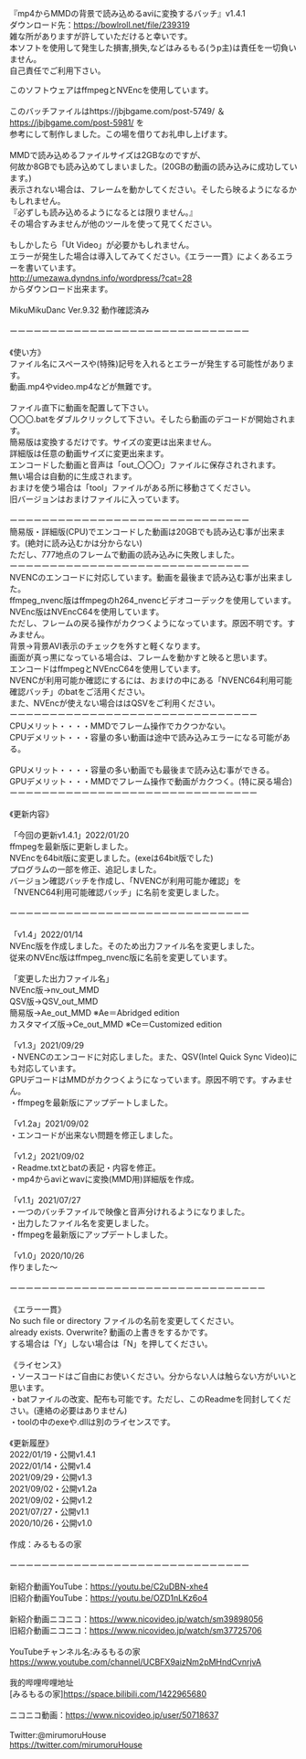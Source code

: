 『mp4からMMDの背景で読み込めるaviに変換するバッチ』v1.4.1 <br>
ダウンロード先：https://bowlroll.net/file/239319<br>
雑な所がありますが許していただけると幸いです。<br>
本ソフトを使用して発生した損害,損失,などはみるもる(うp主)は責任を一切負いません。<br>
自己責任でご利用下さい。<br>

このソフトウェアはffmpegとNVEncを使用しています。<br><br>
このバッチファイルはhttps://jbjbgame.com/post-5749/ ＆ https://jbjbgame.com/post-5981/ を<br>
参考にして制作しました。この場を借りてお礼申し上げます。<br>
<br>
MMDで読み込めるファイルサイズは2GBなのですが、<br>
何故か8GBでも読み込めてしまいました。(20GBの動画の読み込みに成功しています。)<br>
表示されない場合は、フレームを動かしてください。そしたら映るようになるかもしれません。<br>
『必ずしも読み込めるようになるとは限りません。』<br>
その場合すみませんが他のツールを使って見てください。<br>
<br>
もしかしたら「Ut Video」が必要かもしれません。<br>
エラーが発生した場合は導入してみてください。《エラー一貫》によくあるエラーを書いています。<br>
http://umezawa.dyndns.info/wordpress/?cat=28<br>
からダウンロード出来ます。<br>
<br>
MikuMikuDanc Ver.9.32 動作確認済み<br>
<br>
ーーーーーーーーーーーーーーーーーーーーーーーーーーーーーー<br>
<br>
《使い方》<br>
ファイル名にスペースや(特殊)記号を入れるとエラーが発生する可能性があります。<br>
動画.mp4やvideo.mp4などが無難です。<br>
<br>
ファイル直下に動画を配置して下さい。<br>
〇〇〇.batをダブルクリックして下さい。そしたら動画のデコードが開始されます。<br>
簡易版は変換するだけです。サイズの変更は出来ません。<br>
詳細版は任意の動画サイズに変更出来ます。<br>
エンコードした動画と音声は「out_〇〇〇」ファイルに保存されされます。<br>
無い場合は自動的に生成されます。<br>
おまけを使う場合は「tool」ファイルがある所に移動さてください。<br>
旧バージョンはおまけファイルに入っています。<br>
<br>
ーーーーーーーーーーーーーーーーーーーーーーーーーーーーーー<br>
簡易版・詳細版(CPU)でエンコードした動画は20GBでも読み込む事が出来ます。(絶対に読み込むかは分からない)<br>
ただし、777地点のフレームで動画の読み込みに失敗しました。<br>
ーーーーーーーーーーーーーーーーーーーーーーーーーーーーーー<br>
NVENCのエンコードに対応しています。動画を最後まで読み込む事が出来ました。<br>
ffmpeg_nvenc版はffmpegのh264_nvencビデオコーデックを使用しています。<br>
NVEnc版はNVEncC64を使用しています。<br>
ただし、フレームの戻る操作がカクつくようになっています。原因不明です。すみません。<br>
背景→背景AVI表示のチェックを外すと軽くなります。<br>
画面が真っ黒になっている場合は、フレームを動かすと映ると思います。<br>
エンコードはffmpegとNVEncC64を使用しています。<br>
NVENCが利用可能か確認にするには、おまけの中にある「NVENC64利用可能確認バッチ」のbatをご活用ください。<br>
また、NVEncが使えない場合ははQSVをご利用ください。<br>
ーーーーーーーーーーーーーーーーーーーーーーーーーーーーーーー<br>
CPUメリット・・・・MMDでフレーム操作でカクつかない。<br>
CPUデメリット・・・容量の多い動画は途中で読み込みエラーになる可能がある。 <br>
<br>
GPUメリット・・・・容量の多い動画でも最後まで読み込む事ができる。<br>
GPUデメリット・・・MMDでフレーム操作で動画がカクつく。(特に戻る場合)<br>
ーーーーーーーーーーーーーーーーーーーーーーーーーーーーーーー<br>
<br>
《更新内容》<br>
<br>
「今回の更新v1.4.1」2022/01/20<br>
ffmpegを最新版に更新しました。<br>
NVEncを64bit版に変更しました。(exeは64bit版でした)<br>
プログラムの一部を修正、追記しました。<br>
バージョン確認バッチを作成し、「NVENCが利用可能か確認」を<br>
「NVENC64利用可能確認バッチ」に名前を変更しました。<br>
<br>
ーーーーーーーーーーーーーーーーーーーーーーーーーーーーーー<br>
<br>
「v1.4」2022/01/14<br>
NVEnc版を作成しました。そのため出力ファイル名を変更しました。<br>
従来のNVEnc版はffmpeg_nvenc版に名前を変更しています。<br>
<br>
「変更した出力ファイル名」<br>
NVEnc版->nv_out_MMD<br>
QSV版->QSV_out_MMD<br>
簡易版->Ae_out_MMD ※Ae＝Abridged edition<br>
カスタマイズ版->Ce_out_MMD ※Ce＝Customized edition<br>
<br>
「v1.3」2021/09/29<br>
・NVENCのエンコードに対応しました。また、QSV(Intel Quick Sync Video)にも対応しています。<br>
GPUデコードはMMDがカクつくようになっています。原因不明です。すみません。<br>
・ffmpegを最新版にアップデートしました。<br>
<br>
「v1.2a」2021/09/02<br>
・エンコードが出来ない問題を修正しました。<br>
<br>
「v1.2」2021/09/02<br>
・Readme.txtとbatの表記・内容を修正。<br>
・mp4からaviとwavに変換(MMD用)詳細版を作成。<br>
<br>
「v1.1」2021/07/27<br>
・一つのバッチファイルで映像と音声分けれるようになりました。<br>
・出力したファイル名を変更しました。<br>
・ffmpegを最新版にアップデートしました。<br>
<br>
「v1.0」2020/10/26<br>
作りました～<br>
<br>
ーーーーーーーーーーーーーーーーーーーーーーーーーーーーーーーー<br>
<br>
《エラー一貫》<br>
No such file or directory ファイルの名前を変更してください。<br>
already exists. Overwrite? 動画の上書きをするかです。<br>
する場合は「Y」しない場合は「N」を押してください。<br>
<br>
《ライセンス》<br>
・ソースコードはご自由にお使いください。分からない人は触らない方がいいと思います。<br>
・batファイルの改変、配布も可能です。ただし、このReadmeを同封してください。(連絡の必要はありません)<br>
・toolの中のexeや.dllは別のライセンスです。<br>
<br>
《更新履歴》<br>
2022/01/19・公開v1.4.1<br>
2022/01/14・公開v1.4<br>
2021/09/29・公開v1.3<br>
2021/09/02・公開v1.2a<br>
2021/09/02・公開v1.2<br>
2021/07/27・公開v1.1<br>
2020/10/26・公開v1.0<br>
<br>
作成：みるもるの家<br>
<br>
ーーーーーーーーーーーーーーーーーーーーーーーーーーーーーー<br>
<br>
新紹介動画YouTube：https://youtu.be/C2uDBN-xhe4<br>
旧紹介動画YouTube：https://youtu.be/OZD1nLKz6o4<br>
<br>
新紹介動画ニコニコ：https://www.nicovideo.jp/watch/sm39898056<br>
旧紹介動画ニコニコ：https://www.nicovideo.jp/watch/sm37725706<br>
<br>
YouTubeチャンネル名:みるもるの家<br>
https://www.youtube.com/channel/UCBFX9aizNm2pMHndCvnrjvA<br>
<br>
我的哔哩哔哩地址<br>
[みるもるの家]https://space.bilibili.com/1422965680<br>
<br>
ニコニコ動画：https://www.nicovideo.jp/user/50718637<br>
<br>
Twitter:@mirumoruHouse<br>
https://twitter.com/mirumoruHouse<br>
<br>
<br>

